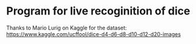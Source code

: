 # Program for live recoginition of dice

Thanks to Mario Lurig on Kaggle for the dataset: https://www.kaggle.com/ucffool/dice-d4-d6-d8-d10-d12-d20-images
